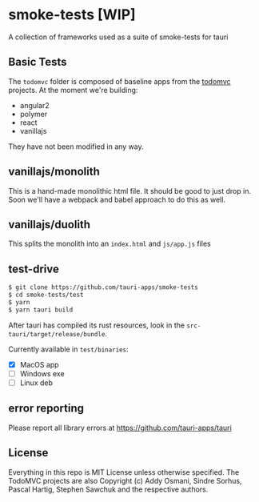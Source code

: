 # smoke-tests [WIP]
A collection of frameworks used as a suite of smoke-tests for tauri

## Basic Tests
The `todomvc` folder is composed of baseline apps from the [todomvc](https://github.com/tastejs/todomvc) projects. At the moment we're building:
 - angular2
 - polymer
 - react
 - vanillajs

They have not been modified in any way.

## vanillajs/monolith
This is a hand-made monolithic html file. It should be good to just drop in. Soon we'll have a webpack and babel approach to do this as well.

## vanillajs/duolith
This splits the monolith into an `index.html` and `js/app.js` files

## test-drive
```bash
$ git clone https://github.com/tauri-apps/smoke-tests
$ cd smoke-tests/test
$ yarn
$ yarn tauri build
```
After tauri has compiled its rust resources, look in the `src-tauri/target/release/bundle`.

Currently available in `test/binaries`:
- [x] MacOS app
- [ ] Windows exe
- [ ] Linux deb

## error reporting
Please report all library errors at https://github.com/tauri-apps/tauri 

## License
Everything in this repo is MIT License unless otherwise specified. The TodoMVC projects are also Copyright (c) Addy Osmani, Sindre Sorhus, Pascal Hartig, Stephen Sawchuk and the respective authors.
